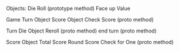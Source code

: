 Objects:
Die
  Roll (prototype method)
  Face up Value

Game
  Turn Object
  Score Object
  Check Score (proto method)

Turn
  Die Object
  Reroll (proto method)
  end turn (proto method)

Score Object
  Total Score
  Round Score
    Check for One (proto method)


